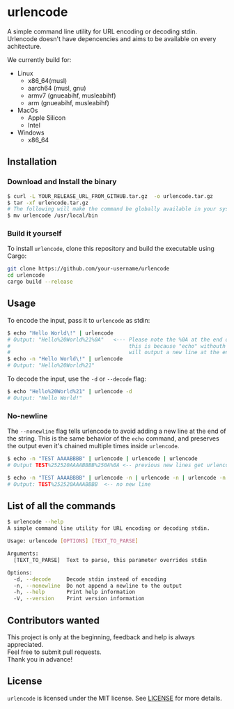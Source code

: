 # urlencode

A simple command line utility for URL encoding or decoding stdin.
Urlencode doesn't have depencencies and aims to be available on every achitecture.

We currently build for:

- Linux
  - x86_64(musl)
  - aarch64 (musl, gnu)
  - armv7 (gnueabihf, musleabihf)
  - arm (gnueabihf, musleabihf)
- MacOs
  - Apple Silicon
  - Intel
- Windows
  - x86_64

## Installation

### Download and Install the binary

```bash
$ curl -L YOUR_RELEASE_URL_FROM_GITHUB.tar.gz  -o urlencode.tar.gz
$ tar -xf urlencode.tar.gz
# The following will make the command be globally available in your system
$ mv urlencode /usr/local/bin
```

### Build it yourself

To install `urlencode`, clone this repository and build the executable using Cargo:

```bash
git clone https://github.com/your-username/urlencode
cd urlencode
cargo build --release
```

## Usage

To encode the input, pass it to `urlencode` as stdin:

``` bash
$ echo "Hello World\!" | urlencode
# Output: "Hello%20World%21%0A"   <--- Please note the %0A at the end of the line, 
#                                      this is because "echo" withouth any flags 
#                                      will output a new line at the end of the string
$ echo -n "Hello World\!" | urlencode
# Output: "Hello%20World%21"
```

To decode the input, use the `-d` or `--decode` flag:

```bash
$ echo "Hello%20World%21" | urlencode -d
# Output: "Hello World!"
```

### No-newline

The `--nonewline` flag tells urlencode to avoid adding a new line at the end of the string.
This is the same behavior of the `echo` command, and preserves the output even it's chained multiple times inside
`urlencode`.

```bash
$ echo -n "TEST AAAABBBB" | urlencode | urlencode | urlencode
# Output TEST%252520AAAABBBB%250A%0A <-- previous new lines get urlencoded as well 

$ echo -n "TEST AAAABBBB" | urlencode -n | urlencode -n | urlencode -n 
# Output: TEST%252520AAAABBBB  <-- no new line
```


## List of all the commands
```bash
$ urlencode --help
A simple command line utility for URL encoding or decoding stdin.

Usage: urlencode [OPTIONS] [TEXT_TO_PARSE]

Arguments:
  [TEXT_TO_PARSE]  Text to parse, this parameter overrides stdin

Options:
  -d, --decode     Decode stdin instead of encoding
  -n, --nonewline  Do not append a newline to the output
  -h, --help       Print help information
  -V, --version    Print version information
```

## Contributors wanted

This project is only at the beginning, feedback and help is always appreciated.  
Feel free to submit pull requests.  
Thank you in advance!

## License

`urlencode` is licensed under the MIT license. See [LICENSE](https://chat.openai.com/chat/LICENSE) for more details.
